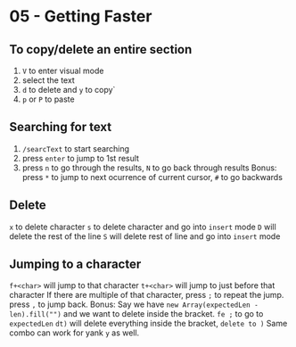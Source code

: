 # 05 - Getting Faster

## To copy/delete an entire section

1. `V` to enter visual mode
2. select the text
3. `d` to delete and `y` to copy`
4. `p` or `P` to paste

## Searching for text

1. `/searcText` to start searching
2. press `enter` to jump to 1st result
3. press `n` to go through the results, `N` to go back through results
   Bonus: press `*` to jump to next ocurrence of current cursor, `#` to go backwards

## Delete

`x` to delete character
`s` to delete character and go into `insert` mode
`D` will delete the rest of the line
`S` will delete rest of line and go into `insert` mode

## Jumping to a character

`f+<char>` will jump to that character
`t+<char>` will jump to just before that character
If there are multiple of that character, press `;` to repeat the jump. press `,` to jump back.
Bonus:
Say we have `new Array(expectedLen - len).fill("")` and we want to delete inside the bracket.
`fe ;` to go to `expectedLen`
`dt)` will delete everything inside the bracket, `delete to )`
Same combo can work for yank `y` as well.
